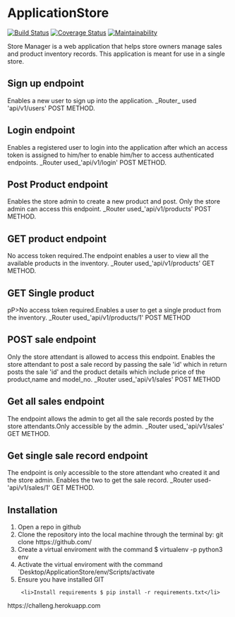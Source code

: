 # ApplicationStore

[![Build Status](https://travis-ci.org/winniekariuki/Challenge2.svg?branch=master)](https://travis-ci.org/winniekariuki/Challenge2)
[![Coverage Status](https://coveralls.io/repos/github/winniekariuki/Challenge2/badge.svg?branch=develop)](https://coveralls.io/github/winniekariuki/Challenge2?branch=develop)
[![Maintainability](https://api.codeclimate.com/v1/badges/7208309d388e16f5a084/maintainability)](https://codeclimate.com/github/winniekariuki/Challenge2/maintainability)

<div>Store Manager is a web application that helps store owners manage sales and
product inventory records. This application is meant for use in a single store.</div>

<h2>Sign up endpoint</h2>
<p>Enables a new user to sign up into the application.
_Router_ used 'api/v1/users' POST METHOD.</p>

<h2>Login endpoint</h2>
<p>Enables a registered user to login into the application after which an 
access token is assigned to him/her to enable him/her to access 
authenticated endpoints.
_Router used_'api/v1/login' POST METHOD.</p>
<h2>Post Product endpoint</h2>
<p>Enables the store admin to create a new product and post.
Only the store admin can access this endpoint.
_Router used_'api/v1/products' POST METHOD.</p>
<h2>GET product endpoint</h2>
<p>No access token required.The endpoint enables a user to
view all the available products in the inventory.
_Router used_'api/v1/products' GET METHOD.</p>
<h2>GET Single product</h2>
pP>No access token required.Enables a user to get a single
product from the inventory.
_Router used_'api/v1/products/1' POST METHOD</p>
<h2>POST sale endpoint</h2>
<p>Only the store attendant is allowed to access this endpoint.
Enables the store attendant to post a sale record by passing the sale 'id' which 
in return posts the sale 'id' and the product details which include price of the product,name and model_no.
_Router used_'api/v1/sales' POST METHOD</p>
<h2>Get all sales endpoint</h2>
<p>The endpoint allows the admin to get all the sale records posted
by the store attendants.Only accessible by the admin.
_Router used_'api/v1/sales' GET METHOD.</p>
<h2>Get single sale record endpoint</h2>
<P>The endpoint is only accessible to the store attendant who created it and the store admin.
Enables the two to get the sale record.
_Router used-'api/v1/sales/1' GET METHOD.</p>

<div><h2>Installation</h2>
  <ol>
     <li>Open a repo in github</li>
     <li>Clone the repository into the local machine through the terminal by: git clone https://github.com/</li>
     <li>Create a virtual enviroment with the command $ virtualenv -p python3 env</li>
     <li>Activate the virtual enviroment with the command `Desktop/ApplicationStore/env/Scripts/activate</li>
     <li>Ensure you have installed GIT</li>
     
     <li>Install requirements $ pip install -r requirements.txt</li>
   </ol>
</div>
   
<div>https://challeng.herokuapp.com</div>

